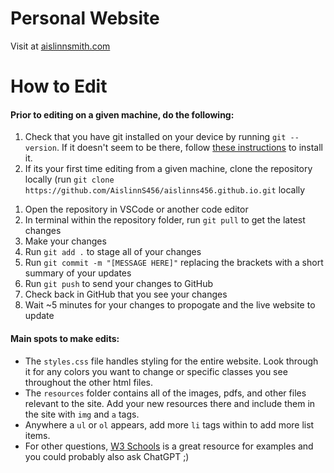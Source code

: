 # Personal Website
Visit at <a href="aislinnsmith.com" target="_blank">aislinnsmith.com</a>

# How to Edit
<h4>Prior to editing on a given machine, do the following:</h4>
<ol>
  <li>Check that you have git installed on your device by running <code>git --version</code>. If it doesn't seem to be there, follow <a href="https://git-scm.com/book/en/v2/Getting-Started-Installing-Git" target="_blank">these instructions</a> to install it.</li>
  <li>If its your first time editing from a given machine, clone the repository locally (run <code>git clone https://github.com/AislinnS456/aislinns456.github.io.git</code> locally</li>
</ol>

<ol>
  <li>Open the repository in VSCode or another code editor</li>
  <li>In terminal within the repository folder, run <code>git pull</code> to get the latest changes</li>
  <li>Make your changes</li>
  <li>Run <code>git add .</code> to stage all of your changes</li>
  <li>Run <code>git commit -m "[MESSAGE HERE]"</code> replacing the brackets with a short summary of your updates</li>
  <li>Run <code>git push</code> to send your changes to GitHub</li>
  <li>Check back in GitHub that you see your changes</li>
  <li>Wait ~5 minutes for your changes to propogate and the live website to update</li>
</ol>

<h4>Main spots to make edits:</h4>
<ul>
  <li>The <code>styles.css</code> file handles styling for the entire website. Look through it for any colors you want to change or specific classes you see throughout the other html files.</li>
  <li>The <code>resources</code> folder contains all of the images, pdfs, and other files relevant to the site. Add your new resources there and include them in the site with <code>img</code> and <code>a</code> tags.</li>
  <li>Anywhere a <code>ul</code> or <code>ol</code> appears, add more <code>li</code> tags within to add more list items.</li>
  <li>For other questions, <a href="https://www.w3schools.com/html/default.asp" target="_blank">W3 Schools</a> is a great resource for examples and you could probably also ask ChatGPT ;)</li>
</ul>
